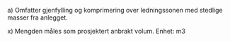 a) Omfatter gjenfylling og komprimering over ledningssonen med stedlige masser fra anlegget.

x) Mengden måles som prosjektert anbrakt volum. Enhet: m3

